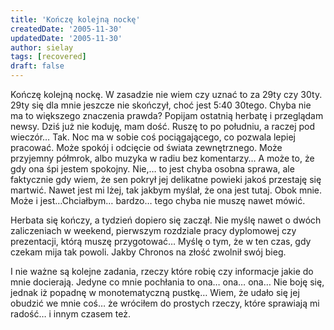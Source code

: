 ```yaml
---
title: 'Kończę kolejną nockę'
createdDate: '2005-11-30'
updatedDate: '2005-11-30'
author: sielay
tags: [recovered]
draft: false
---
```


Kończę kolejną nockę. W zasadzie nie wiem czy uznać to za 29ty czy 30ty. 29ty się dla mnie jeszcze nie skończył, choć jest 5:40 30tego. Chyba nie ma to większego znaczenia prawda?
Popijam ostatnią herbatę i przeglądam newsy. Dziś już nie koduję, mam dość. Ruszę to po południu, a raczej pod wieczór… Tak. Noc ma w sobie coś pociągającego, co pozwala lepiej pracować. Może spokój i odcięcie od świata zewnętrznego. Może przyjemny półmrok, albo muzyka w radiu bez komentarzy… A może to, że gdy ona śpi jestem spokojny. Nie,… to jest chyba osobna sprawa, ale faktycznie gdy wiem, że sen pokrył jej delikatne powieki jakoś przestaję się martwić. Nawet jest mi lżej, tak jakbym myślał, że ona jest tutaj. Obok mnie. Może i jest…Chciałbym… bardzo… tego chyba nie muszę nawet mówić.

Herbata się kończy, a tydzień dopiero się zaczął. Nie myślę nawet o dwóch zaliczeniach w weekend, pierwszym rozdziale pracy dyplomowej czy prezentacji, którą muszę przygotować… Myślę o tym, że w ten czas, gdy czekam mija tak powoli. Jakby Chronos na złość zwolnił swój bieg.

I nie ważne są kolejne zadania, rzeczy które robię czy informacje jakie do mnie docierają. Jedyne co mnie pochłania to ona… ona… ona… Nie boję się, jednak iż popadnę w monotematyczną pustkę… Wiem, że udało się jej obudzić we mnie coś… że wróciłem do prostych rzeczy, które sprawiają mi radość… i innym czasem też.
